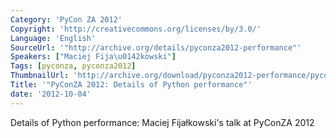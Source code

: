 ```yaml
---
Category: 'PyCon ZA 2012'
Copyright: 'http://creativecommons.org/licenses/by/3.0/'
Language: 'English'
SourceUrl: '"http://archive.org/details/pyconza2012-performance"'
Speakers: ["Maciej Fija\u0142kowski"]
Tags: [pyconza, pyconza2012]
ThumbnailUrl: 'http://archive.org/download/pyconza2012-performance/pyconza2012-performance.thumbs/pyconza2012-performance_000001.jpg'
Title: '"PyConZA 2012: Details of Python performance"'
date: '2012-10-04'
---
```

Details of Python performance: Maciej Fijałkowski's talk at PyConZA 2012